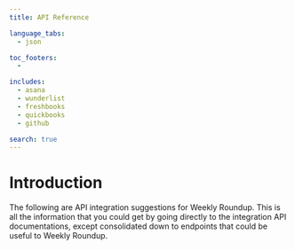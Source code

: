 ```yaml
---
title: API Reference

language_tabs:
  - json

toc_footers:
  - 

includes:
  - asana
  - wunderlist
  - freshbooks
  - quickbooks
  - github

search: true
---
```


# Introduction

The following are API integration suggestions for Weekly Roundup. This is all the information that you could get by going directly to the integration API documentations, except consolidated down to endpoints that could be useful to Weekly Roundup.
